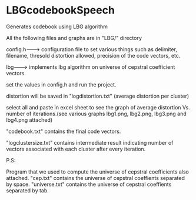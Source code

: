 # LBGcodebookSpeech
Generates codebook using LBG algorithm

All the following files and graphs are in "LBG/" directory

config.h---> configuration file to set various things such as delimiter, filename, thresold distortion allowed, precision of the code vectors, etc.

lbg---> implements lbg algorithm on universe of cepstral coefficient vectors.

set the values in config.h and run the project.

distortion will be saved in "logdistortion.txt" (average distortion per cluster)

select all and paste in excel sheet to see the graph of average distortion Vs. number of iterations.(see various graphs lbg1.png, lbg2.png, lbg3.png and lbg4.png attached)

"codebook.txt" contains the final code vectors.

"logclustersize.txt" contains intermediate result indicating number of vectors associated with each cluster after every iteration.



P.S:

Program that we used to compute the universe of cepstral coefficients also attached.
"cep.txt" contains the universe of cepstral coeffients separated by space.
"universe.txt" contains the universe of cepstral coeffients separated by tab.
